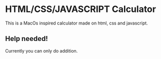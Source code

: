 # HTML/CSS/JAVASCRIPT Calculator
This is a MacOs inspired calculator made on html, css and javascript.

## Help needed!
Currently you can only do addition.
